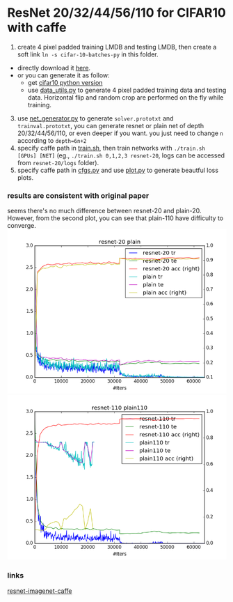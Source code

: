 # ResNet 20/32/44/56/110 for CIFAR10 with caffe 
1. create 4 pixel padded training LMDB and testing LMDB, then create a soft link `ln -s cifar-10-batches-py` in this folder.
- directly download it [here](https://github.com/yihui-he/resnet-cifar10-caffe/releases/tag/1.0).
- or you can generate it as follow:
  - get [cifar10 python version](https://www.cs.toronto.edu/~kriz/cifar.html)
  - use [data_utils.py](data_utils.py) to generate 4 pixel padded training data and testing data. Horizontal flip and random crop are performed on the fly while training.
3. use [net_generator.py](net_generator.py) to generate `solver.prototxt` and `trainval.prototxt`, you can generate resnet or plain net of depth 20/32/44/56/110, or even deeper if you want. you just need to change `n` according to `depth=6n+2`  
4. specify caffe path in [train.sh](train.sh), then train networks with `./train.sh [GPUs] [NET]` (eg., `./train.sh 0,1,2,3 resnet-20`, logs can be accessed from `resnet-20/logs` folder).
5. specify caffe path in [cfgs.py](cfgs.py) and use [plot.py](plot.py) to generate beautful loss plots.

### results are consistent with original paper
seems there's no much difference between resnet-20 and plain-20. However, from the second plot, you can see that plain-110 have difficulty to converge.
![a](plots/resnet-20__2016-08-14_00-25-56plain_orth20__2016-08-14_15-34-29.png)
![b](plots/resnet-110__2016-08-15_10-12-25plain110__2016-08-15_10-11-55.png)

### links
[resnet-imagenet-caffe](https://github.com/yihui-he/resnet-imagenet-caffe)

